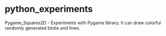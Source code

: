 # python_experiments

Pygame_Squares2D - Experiments with Pygame library. It can draw colorful randomly generated blobs and lines.
